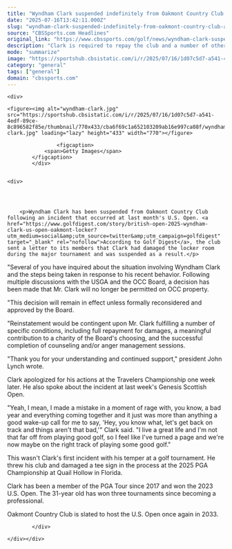 ```yaml
---
title: "Wyndham Clark suspended indefinitely from Oakmont Country Club after damaging locker room during U.S. Open"
date: "2025-07-16T13:42:11.000Z"
slug: "wyndham-clark-suspended-indefinitely-from-oakmont-country-club-after-damaging-locker-room-during-u.s.-open"
source: "CBSSports.com Headlines"
original_link: "https://www.cbssports.com/golf/news/wyndham-clark-suspended-indefinitely-from-oakmont-country-club-after-damaging-locker-room-during-u-s-open/"
description: "Clark is required to repay the club and a number of other conditions to be allowed back on the property"
mode: "summarize"
image: "https://sportshub.cbsistatic.com/i/r/2025/07/16/1d07c5d7-a541-4edf-89ce-8c896582f85e/thumbnail/1200x675/e26632dffcf7dc45c424c6901c283fd5/wyndham-clark.jpg"
category: "general"
tags: ["general"]
domain: "cbssports.com"
---
```

<div id="readability-page-1" class="page"><div id="Article-body">
        
    
        
                
    <div>
                            
    <figure><img alt="wyndham-clark.jpg" src="https://sportshub.cbsistatic.com/i/r/2025/07/16/1d07c5d7-a541-4edf-89ce-8c896582f85e/thumbnail/770x433/cba6f69c1a652103209ab16e997ca08f/wyndham-clark.jpg" loading="lazy" height="433" width="770"></figure>
        
                    <figcaption>
                <span>Getty Images</span>
            </figcaption>
            </div>

    
    <div>
        
        
                            
                
        <p>Wyndham Clark has been suspended from Oakmont Country Club following an incident that occurred at last month's U.S. Open. <a href="https://www.golfdigest.com/story/british-open-2025-wyndham-clark-us-open-oakmont-locker?utm_medium=social&amp;utm_source=twitter&amp;utm_campaign=golfdigest" target="_blank" rel="nofollow">According to Golf Digest</a>, the club sent a letter to its members that Clark had damaged the locker room during the major tournament and was suspended as a result.</p>
<p>"Several of you have inquired about the situation involving Wyndham Clark and the steps being taken in response to his recent behavior. Following multiple discussions with the USGA and the OCC Board, a decision has been made that Mr. Clark will no longer be permitted on OCC property.</p><p>"This decision will remain in effect unless formally reconsidered and approved by the Board.</p><p>"Reinstatement would be contingent upon Mr. Clark fulfilling a number of specific conditions, including full repayment for damages, a meaningful contribution to a charity of the Board's choosing, and the successful completion of counseling and/or anger management sessions.</p><p>"Thank you for your understanding and continued support," president John Lynch wrote.</p>
        

<p>Clark apologized for his actions at the Travelers Championship one week later. He also spoke about the incident at last week's Genesis Scottish Open.</p><p>"Yeah, I mean, I made a mistake in a moment of rage with, you know, a bad year and everything coming together and it just was more than anything a good wake-up call for me to say, 'Hey, you know what, let's get back on track and things aren't that bad,'" Clark said. "I live a great life and I'm not that far off from playing good golf, so I feel like I've turned a page and we're now maybe on the right track of playing some good golf."</p><p>This wasn't Clark's first incident with his temper at a golf tournament. He threw his club and damaged a tee sign in the process at the 2025 PGA Championship at Quail Hollow in Florida.&nbsp;</p><p>Clark has been a member of the PGA Tour since 2017 and won the 2023 U.S. Open. The 31-year old has won three tournaments since becoming a professional.</p>
        

<p>Oakmont Country Club is slated to host the U.S. Open once again in 2033.</p>


        
            </div>

    </div></div>